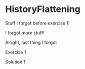 # HistoryFlattening

Stuff I forgot before exercise 1!

I forgot more stuff!

Alright, last thing I forgot

Exercise 1

Solution 1
